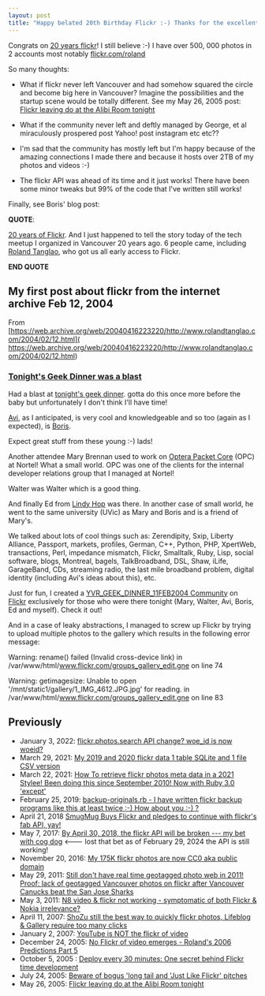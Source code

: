 ```yaml
---
layout: post
title: "Happy belated 20th Birthday Flickr :-) Thanks for the excellent API and storing my 500,000 photos"
---
```

Congrats on [20 years flickr](https://blog.flickr.net/en/2024/02/02/20-years-of-significant-moments-in-flickrs-development/)! I still believe :-)  I have over 500, 000 photos in 2 accounts most notably [flickr.com/roland](https://www.flickr.com/photos/roland)

So many thoughts:

* What if flickr never left Vancouver and had somehow squared the circle and become big here in Vancouver?  Imagine the possibilities and the startup scene would be totally different. See my May 26,  2005 post: [ Flickr leaving do at the Alibi Room tonight](http://rolandtanglao.com/2005/05/26/flickr-leaving-do-at-the-alibi-room-tonight/)        

* What if the community never left and deftly managed by George, et al miraculously prospered post Yahoo! post instagram etc etc??

* I'm sad that the community has mostly left but I'm happy because of the amazing connections I made there and because it hosts over 2TB of my photos and videos :-)

* The flickr API was ahead of its time and it just works! There have been some minor tweaks but 99% of the code that I've written still works!

Finally, see Boris' blog post: 

**QUOTE**:  

[20 years of Flickr](https://blog.flickr.net/en/2024/02/02/20-years-of-significant-moments-in-flickrs-development/). And I just happened to tell the story today of the tech meetup I  organized in Vancouver 20 years ago. 6 people came, including [Roland Tanglao](http://rolandtanglao.com/), who got us all early access to Flickr. 

**END QUOTE**

## My first post about flickr from the internet archive Feb 12, 2004

From [https://web.archive.org/web/20040416223220/http://www.rolandtanglao.com/2004/02/12.html]( https://web.archive.org/web/20040416223220/http://www.rolandtanglao.com/2004/02/12.html)

### [Tonight's Geek Dinner was a blast](https://web.archive.org/web/20040416223220/http://www.rolandtanglao.com/2004/02/12.html#a6329)

Had a blast at [tonight's geek dinner](https://web.archive.org/web/20040416223220/http://www.rolandtanglao.com/2004/02/11.html#a6327).  gotta do this once more before the baby but unfortunately I don't think I'll have time!

[Avi](https://web.archive.org/web/20040416223220/http://www.cincomsmalltalk.com/userblogs/avi/blogView), as I anticipated, is very cool and knowledgeable and so too (again as I expected), is [Boris](https://web.archive.org/web/20040416223220/http://bmannconsulting.com/).

Expect great stuff from these young :-) lads!

Another attendee Mary Brennan used to work on [Optera Packet Core](https://web.archive.org/web/20040416223220/http://www.nwfusion.com/edge/news/2001/0720opc.html) (OPC) at Nortel! What a small world.  OPC was one of  the clients for  the internal developer relations group that I managed at Nortel!

Walter was Walter which is a good thing.

And finally Ed from [Lindy Hop](https://web.archive.org/web/20040416223220/http://www.savoystyle.com/history.html) was there.  In another case of small world, he went to the same university (UVic) as Mary and Boris and is a friend of Mary's.

We talked about lots of cool things such as: Zerendipity, Sxip,  Liberty Alliance, Passport, markets,  profiles, German,  C++, Python,  PHP, XpertWeb, transactions, Perl, impedance mismatch, Flickr,  Smalltalk, Ruby, Lisp, social software, blogs, Montreal, bagels,  TalkBroadband, DSL, Shaw, iLife, GarageBand, CDs, streaming radio, the  last mile broadband problem, digital identity (including Avi's ideas  about this), etc.

Just for fun, I created a [YVR_GEEK_DINNER_11FEB2004 Community](https://web.archive.org/web/20040416223220/http://www.flickr.com/groups_view.gne?id=35034356605@N01) on [Flickr](https://web.archive.org/web/20040416223220/http://flickr.com/) exclusively for those who were there tonight (Mary, Walter, Avi, Boris, Ed and myself).  Check it out!

And in a case of leaky abstractions, I managed to screw up Flickr by trying to upload multiple photos to the gallery  which results in  the following error message:

Warning: rename() failed (Invalid cross-device link) in /var/www/html/www.flickr.com/groups_gallery_edit.gne on line 74

Warning: getimagesize: Unable to open  '/mnt/static1/gallery/1_IMG_4612.JPG.jpg' for reading. in  /var/www/html/www.flickr.com/groups_gallery_edit.gne on line 83

## Previously

* January 3, 2022:  [flickr.photos.search API change? woe_id is now woeid?](http://rolandtanglao.com/2022/01/03/p1-flickr-api-change-woeid-not-woe_id/)        
* March 29, 2021: [My 2019 and 2020 flickr data 1 table SQLite and 1 file CSV version](http://rolandtanglao.com/2021/03/29/p1-roland-flickr-metadata-2019-2020-one-table-sqlite-csv/)        
* March 22, 2021:  [How To retrieve flickr photos meta data in a 2021 Stylee! Been doing this since September 2010! Now with Ruby 3.0 'except'](http://rolandtanglao.com/2021/03/22/p1-getting-all-flickr-meta-data-2021-style-been-doing-this-since-2010/)        
* February 25, 2019: [backup-originals.rb - I have written flickr backup programs like this at least twice :-) How about you :-) ?](http://rolandtanglao.com/2019/02/25/p1-i-have-written-flickr-backup-programs-twice-how-about-you/)        
* April 21, 2018 [SmugMug Buys Flickr and pledges to continue with flickr's fab API, yay!](http://rolandtanglao.com/2018/04/21/smugmug-buys-flickr-pledges-to-keep-api/)        
* May 7, 2017: [By April 30, 2018, the flickr API will be broken --- my bet with cog dog](http://rolandtanglao.com/2017/05/07/p1-cogdog-bet-flickr-api-broken-by-april-30-2018/)        <--- lost that bet as of February 29, 2024 the API is still working!
* November 20, 2016: [My 175K flickr photos are now CC0 aka public domain](http://rolandtanglao.com/2016/11/20/p1-My-175K-flickr-photos-are-now-CC0-aka-public-domain/)        
* May 29, 2011: [Still  don't have real time geotagged photo web in 2011! Proof: lack of  geotagged Vancouver photos on flickr after Vancouver Canucks beat the  San Jose Sharks](http://rolandtanglao.com/2011/05/29/still-dont-have-real-time-geotagged-photo-web-in-2011-proof-lack-of-geotagged-vancouver-photos-on-flickr-after-vancouver-canucks-beat-the-san-jose-sharks/)        
* May 3, 2011:  [N8 video & flickr not working - symptomatic of both Flickr & Nokia irrelevance?](http://rolandtanglao.com/2011/05/03/n8-video-and-flickr-not-working-symptomatic-of-both-flickr-and-nokia-irrelevance/)        
* April 11, 2007: [ShoZu still the best way to quickly flickr photos, Lifeblog &  Gallery require too many clicks](http://rolandtanglao.com/2007/04/11/shozu-still-the-best-way-to-quickly-flickr-photos-lifeblog-and-gallery-require-too-many-clicks/)        
* January 2, 2007: [YouTube is NOT the flickr of video](http://rolandtanglao.com/2007/01/02/youtube-is-not-the-flickr-of-video/)        
* December 24, 2005: [No Flickr of video emerges - Roland's 2006 Predictions Part 5](http://rolandtanglao.com/2005/12/24/no-flickr-of-video-emerges-rolands-2006-predictions-part-5/)        
* October 5, 2005 : [ Deploy every 30 minutes: One secret behind Flickr time development](http://rolandtanglao.com/2005/10/02/deploy-every-30-minutes-one-secret-behind-flickr-time-development/)     
* July 24, 2005: [ Beware of bogus 'long tail and  'Just Like Flickr' pitches](http://rolandtanglao.com/2005/07/24/beware-of-bogus-long-tail-and-just-like-flickr-pitches/) 
* May 26, 2005: [ Flickr leaving do at the Alibi Room tonight](http://rolandtanglao.com/2005/05/26/flickr-leaving-do-at-the-alibi-room-tonight/)        

